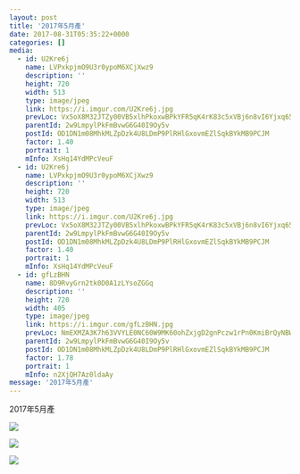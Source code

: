 ```yaml
---
layout: post
title: '2017年5月產' 
date: 2017-08-31T05:35:22+0000 
categories: [] 
media:
  - id: U2Kre6j
    name: LVPxkpjmO9U3r0ypoM6XCjXwz9
    description: ''   
    height: 720
    width: 513
    type: image/jpeg
    link: https://i.imgur.com/U2Kre6j.jpg
    prevLoc: Vx5oX8M32JTZy00VB5xlhPkoxwBPkYFR5qK4rK83c5xVBj6n8vI6Yjxq656Du2nXZNjB4WTy3RLnGEXmtWAqnoRGgVuoMXkDZr8pcqWPgz9qJnuX1nnNLA1ZtAZGqP80AKSVw21Zyr3os568PQ8w1oIRyzJ5rjXVt0Vj4w33mqCvJGKr977RFEVAxkE3zoIgMVjPjgEDiNZ3gkGXBAUwQ15XpwjotX50N7nGRQfqmrLllw0ZSr1XNV4XRKIKwmon5B74
    parentId: 2w9LmpylPkFmBvwG6G40I9Oy5v
    postId: OD1DN1m08MhkMLZpDzk4U8LDmP9PlRHlGxovmEZlSqkBYkMB9PCJM
    factor: 1.40
    portrait: 1
    mInfo: XsHq14YdMPcVeuF
  - id: U2Kre6j
    name: LVPxkpjmO9U3r0ypoM6XCjXwz9
    description: ''   
    height: 720
    width: 513
    type: image/jpeg
    link: https://i.imgur.com/U2Kre6j.jpg
    prevLoc: Vx5oX8M32JTZy00VB5xlhPkoxwBPkYFR5qK4rK83c5xVBj6n8vI6Yjxq656Du2nXZNjB4WTy3RLnGEXmtWAqnoRGgVuoMXkDZr8pcqWPgz9qJnuX1nnNLA1ZtAZGqP80AKSVw21Zyr3os568PQ8w1oIRyzJ5rjXVt0Vj4w33mqCvJGKr977RFEVAxkE3zoIgMVjPjgEDiNZ3gkGXBAUwQ15XpwjotX50N7nGRQfqmrLllw0ZSr1XNV4XRKIKwmon5B74
    parentId: 2w9LmpylPkFmBvwG6G40I9Oy5v
    postId: OD1DN1m08MhkMLZpDzk4U8LDmP9PlRHlGxovmEZlSqkBYkMB9PCJM
    factor: 1.40
    portrait: 1
    mInfo: XsHq14YdMPcVeuF
  - id: gfLzBHN
    name: 8D9RvyGrn2tk0D0A1zLYsoZGGq
    description: ''   
    height: 720
    width: 405
    type: image/jpeg
    link: https://i.imgur.com/gfLzBHN.jpg
    prevLoc: NmEXMZA3K7h63VVYLE0NC60W9MK60ohZxjgD2gnPczw1rPn0KmiBrQyNBWQnCopBPAVMggc8yz0x1BBRfl4lPO38lQHZ06q6K0LEHk0Q2EkVw5fJvgklQJKpIynPGAY5Ays8M67DNmXNtmGxZRLZ2AiDr7ZmGmG4cPMN6oLvppi4pmZ45LjvS2NrPYKV1ptWEVG4N8XLFNAE3MyK3mHMvEOBmXKqt3xyR5lLPphz0MLx1WWDsxpqoOjoL3S96Lz6k3ooUy9V
    parentId: 2w9LmpylPkFmBvwG6G40I9Oy5v
    postId: OD1DN1m08MhkMLZpDzk4U8LDmP9PlRHlGxovmEZlSqkBYkMB9PCJM
    factor: 1.78
    portrait: 1
    mInfo: n2XjQH7Az0ldaAy
message: '2017年5月產'  
---
```


2017年5月產


[//]: #media:  
<a href="https://i.imgur.com/U2Kre6j.jpg"><img class="postImage" src="https://i.imgur.com/U2Kre6jh.jpg" />  
</a>    

<a href="https://i.imgur.com/U2Kre6j.jpg"><img class="postImage" src="https://i.imgur.com/U2Kre6jh.jpg" />  
</a>    

<a href="https://i.imgur.com/gfLzBHN.jpg"><img class="postImage" src="https://i.imgur.com/gfLzBHNh.jpg" />  
</a>   
